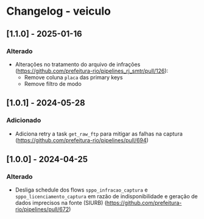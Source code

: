 # Changelog - veiculo

## [1.1.0] - 2025-01-16

### Alterado
- Alterações no tratamento do arquivo de infrações (https://github.com/prefeitura-rio/pipelines_rj_smtr/pull/126):
  - Remove coluna `placa` das primary keys
  - Remove filtro de modo

## [1.0.1] - 2024-05-28

### Adicionado

- Adiciona retry a task `get_raw_ftp` para mitigar as falhas na captura (https://github.com/prefeitura-rio/pipelines/pull/694)

## [1.0.0] - 2024-04-25

### Alterado

- Desliga schedule dos flows `sppo_infracao_captura` e `sppo_licenciamento_captura` em razão de indisponibilidade e geração de dados imprecisos na fonte (SIURB) (https://github.com/prefeitura-rio/pipelines/pull/672)
